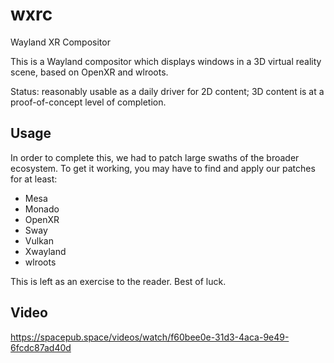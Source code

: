 # wxrc

Wayland XR Compositor

This is a Wayland compositor which displays windows in a 3D virtual reality
scene, based on OpenXR and wlroots.

Status: reasonably usable as a daily driver for 2D content; 3D content is at a
proof-of-concept level of completion.

## Usage

In order to complete this, we had to patch large swaths of the broader
ecosystem. To get it working, you may have to find and apply our patches for at
least:

- Mesa
- Monado
- OpenXR
- Sway
- Vulkan
- Xwayland
- wlroots

This is left as an exercise to the reader. Best of luck.

## Video

https://spacepub.space/videos/watch/f60bee0e-31d3-4aca-9e49-6fcdc87ad40d
